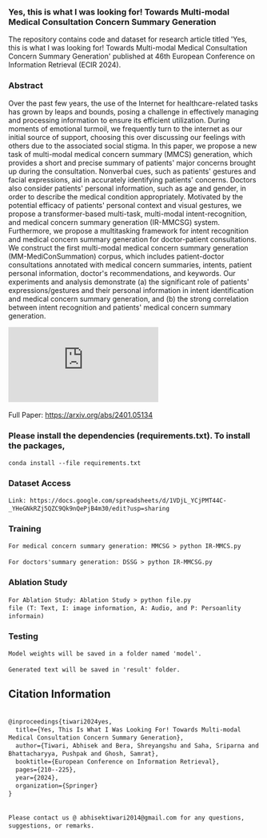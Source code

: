 ### Yes, this is what I was looking for! Towards Multi-modal Medical Consultation Concern Summary Generation

The repository contains code and dataset for research article titled 'Yes, this is what I was looking for! Towards Multi-modal Medical Consultation Concern Summary Generation' published at 46th European Conference on Information Retrieval (ECIR 2024). 

### Abstract
Over the past few years, the use of the Internet for healthcare-related tasks has grown by leaps and bounds, posing a challenge in effectively managing and processing information to ensure its efficient utilization. During moments of emotional turmoil, we frequently turn to the internet as our initial source of support, choosing this over discussing our feelings with others due to the associated social stigma. In this paper, we propose a new task of multi-modal medical concern summary (MMCS) generation, which provides a short and precise summary of patients' major concerns brought up during the consultation. Nonverbal cues, such as patients' gestures and facial expressions, aid in accurately identifying patients' concerns. Doctors also consider patients' personal information, such as age and gender, in order to describe the medical condition appropriately. Motivated by the potential efficacy of patients' personal context and visual gestures, we propose a transformer-based multi-task, multi-modal intent-recognition, and medical concern summary generation (IR-MMCSG) system. Furthermore, we propose a multitasking framework for intent recognition and medical concern summary generation for doctor-patient consultations. We construct the first multi-modal medical concern summary generation (MM-MediConSummation) corpus, which includes patient-doctor consultations annotated with medical concern summaries, intents, patient personal information, doctor's recommendations, and keywords. Our experiments and analysis demonstrate (a) the significant role of patients' expressions/gestures and their personal information in intent identification and medical concern summary generation, and (b) the strong correlation between intent recognition and patients' medical concern summary generation.

![Working](https://github.com/NLP-RL/MMCSG/blob/main/MMCCSG.pdf)

Full Paper: https://arxiv.org/abs/2401.05134

### Please install the dependencies (requirements.txt). To install the packages, 

    conda install --file requirements.txt

### Dataset Access 

    Link: https://docs.google.com/spreadsheets/d/1VDjL_YCjPMT44C-_YHeGNkRZj5QZC9Qk9nQePjB4m30/edit?usp=sharing

### Training

    For medical concern summary generation: MMCSG > python IR-MMCS.py

    For doctors'summary generation: DSSG > python IR-MMCSG.py
    
### Ablation Study

    For Ablation Study: Ablation Study > python file.py
    file (T: Text, I: image information, A: Audio, and P: Persoanlity informain)

### Testing 

    Model weights will be saved in a folder named 'model'.

    Generated text will be saved in 'result' folder. 

## Citation Information 
~~~~

@inproceedings{tiwari2024yes,
  title={Yes, This Is What I Was Looking For! Towards Multi-modal Medical Consultation Concern Summary Generation},
  author={Tiwari, Abhisek and Bera, Shreyangshu and Saha, Sriparna and Bhattacharyya, Pushpak and Ghosh, Samrat},
  booktitle={European Conference on Information Retrieval},
  pages={210--225},
  year={2024},
  organization={Springer}
}


Please contact us @ abhisektiwari2014@gmail.com for any questions, suggestions, or remarks.
